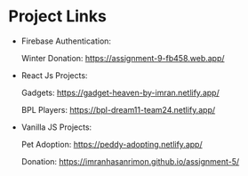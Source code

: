
# Project Links

- Firebase Authentication:

  Winter Donation: https://assignment-9-fb458.web.app/

- React Js Projects:

  Gadgets: https://gadget-heaven-by-imran.netlify.app/ 

  BPL Players: https://bpl-dream11-team24.netlify.app/

- Vanilla JS Projects:

  Pet Adoption: https://peddy-adopting.netlify.app/

  Donation: https://imranhasanrimon.github.io/assignment-5/